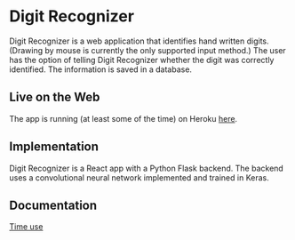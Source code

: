 # Digit Recognizer
Digit Recognizer is a web application that identifies hand written digits. (Drawing by mouse is currently the only supported input method.) The user has the option of telling Digit Recognizer whether the digit was correctly identified. The information is saved in a database.

## Live on the Web
The app is running (at least some of the time) on Heroku [here](https://digit-reader.herokuapp.com/).

## Implementation
Digit Recognizer is a React app with a Python Flask backend. The backend uses a convolutional neural network implemented and trained in Keras.

## Documentation
[Time use](https://github.com/juhamyllari/digit-recognizer/blob/master/documentation/time_use.md)
